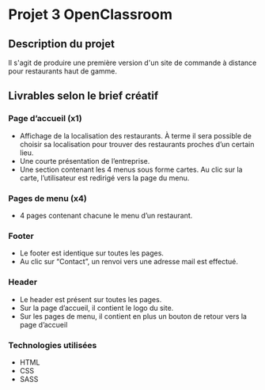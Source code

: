 # Projet 3 OpenClassroom

## Description du projet
Il s'agit de produire une première version d'un site de commande à distance pour restaurants haut de gamme.

## Livrables selon le brief créatif
### Page d’accueil (x1) 
-  Affichage de la localisation des restaurants. À terme il sera possible de choisir sa 
localisation pour trouver des restaurants proches d’un certain lieu. 
-  Une courte présentation de l’entreprise. 
-  Une section contenant les 4 menus sous forme cartes. Au clic sur la carte, 
l’utilisateur est redirigé vers la page du menu.  
 
### Pages de menu (x4) 
-  4 pages contenant chacune le menu d’un restaurant. 
 
 
### Footer 
-  Le footer est identique sur toutes les pages. 
-  Au clic sur “Contact”, un renvoi vers une adresse mail est effectué. 
 
### Header 
-  Le header est présent sur toutes les pages. 
-  Sur la page d’accueil, il contient le logo du site. 
-  Sur les pages de menu, il contient en plus un bouton de retour vers la page d’accueil 
 
 
### Technologies utilisées
- HTML
- CSS
- SASS